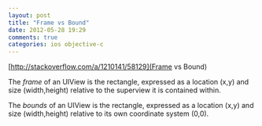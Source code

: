 ```yaml
---
layout: post
title: "Frame vs Bound"
date: 2012-05-28 19:29
comments: true
categories: ios objective-c
---
```

[http://stackoverflow.com/a/1210141/58129](Frame vs Bound)


The *frame* of an UIView is the rectangle, expressed as a location (x,y) and size (width,height) relative to the superview it is contained within.


The *bounds* of an UIView is the rectangle, expressed as a location (x,y) and size (width,height) relative to its own coordinate system (0,0).

